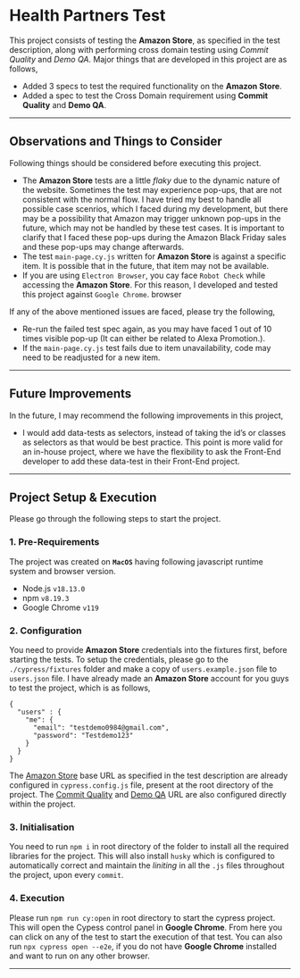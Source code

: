 # Health Partners Test

This project consists of testing the **Amazon Store**, as specified in the test description, along with performing cross domain testing using *Commit Quality* and *Demo QA*. Major things that are developed in this project are as follows,

- Added 3 specs to test the required functionality on the **Amazon Store**.
- Added a spec to test the Cross Domain requirement using **Commit Quality** and **Demo QA**.

---

## Observations and Things to Consider
Following things should be considered before executing this project.
- The **Amazon Store** tests are a little *flaky* due to the dynamic nature of the website. Sometimes the test may experience pop-ups, that are not consistent with the normal flow. I have tried my best to handle all possible case scenrios, which I faced during my development, but there may be a possibility that Amazon may trigger unknown pop-ups in the future, which may not be handled by these test cases. It is important to clarify that I faced these pop-ups during the Amazon Black Friday sales and these pop-ups may change afterwards.
- The test `main-page.cy.js` written for **Amazon Store** is against a specific item. It is possible that in the future, that item may not be available.
- If you are using `Electron Browser`, you cay face `Robot Check` while accessing the **Amazon Store**. For this reason, I developed and tested this project against `Google Chrome`. browser

If any of the above mentioned issues are faced, please try the following,
- Re-run the failed test spec again, as you may have faced 1 out of 10 times visible pop-up (It can either be related to Alexa Promotion.).
- If the `main-page.cy.js` test fails due to item unavailability, code may need to be readjusted for a new item.

---

## Future Improvements

In the future, I may recommend the following improvements in this project,
- I would add data-tests as selectors, instead of taking the id’s or classes as selectors as that would be best practice. This point is more valid for an in-house project, where we have the flexibility to ask the Front-End developer to add these data-test in their Front-End project.

---

## Project Setup & Execution

Please go through the following steps to start the project.

### 1. Pre-Requirements
The project was created on **`MacOS`** having following javascript runtime system and browser version.

- Node.js `v18.13.0`
- npm `v8.19.3`
- Google Chrome `v119`


### 2. Configuration

You need to provide **Amazon Store** credentials into the fixtures first, before starting the tests. To setup the credentials, please go to the `./cypress/fixtures` folder and make a copy of `users.example.json` file to `users.json` file. I have already made an **Amazon Store** account for you guys to test the project, which is as follows,


```
{
  "users" : {
    "me": {
      "email": "testdemo0984@gmail.com",
      "password": "Testdemo123"
    }
  }
}
```
The [Amazon Store](https://www.amazon.co.uk/) base URL as specified in the test description are already configured in `cypress.config.js` file, present at the root directory of the project. The [Commit Quality](https://commitquality.com/) and [Demo QA](https://demoqa.com/) URL are also configured directly within the project.


### 3. Initialisation

You need to run `npm i` in root directory of the folder to install all the required libraries for the project. This will also install `husky` which is configured to automatically correct and maintain the *liniting* in all the `.js` files throughout the project, upon every `commit`.


### 4. Execution

Please run `npm run cy:open` in root directory to start the cypress project. This will open the Cypess control panel in **Google Chrome**. From here you can click on any of the test to start the execution of that test. You can also run `npx cypress open --e2e`, if you do not have **Google Chrome** installed and want to run on any other browser.

---
